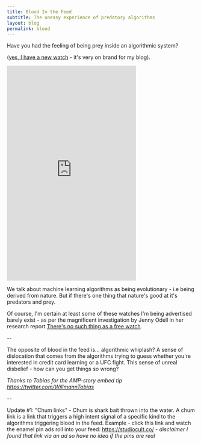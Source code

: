 ```yaml
---
title: Blood In the Feed
subtitle: The uneasy experience of predatory algorithms
layout: blog
permalink: blood
---
```


Have you had the feeling of being prey inside an algorithmic system?

 ([yes, I have a new watch](https://www.skagen.com/en-us/aaren-kulor-neon-green-silicone-41mm-watch-skw6556) - it's very on brand for my blog).


<p><iframe class="ampframe" src="https://tomcritchlow.com/stories/blood-in-the-feed/" width="343px" height="572px"></iframe></p>

<style>
.ampframe{
    border:none
}
</style>

We talk about machine learning algorithms as being evolutionary - i.e being derived from nature. But if there's one thing that nature's good at it's predators and prey. 

Of course, I'm certain at least some of these watches I'm being advertised barely exist - as per the magnificent investigation by Jenny Odell in her research report [There's no such thing as a free watch](http://www.jennyodell.com/free-watch.html).

--

The opposite of blood in the feed is... algorithmic whiplash? A sense of dislocation that comes from the algorithms trying to guess whether you're interested in credit card learning or a UFC fight. This sense of unreal disbelief - how can you get things so wrong?

*Thanks to Tobias for the AMP-story embed tip <https://twitter.com/WillmannTobias>*

--

Update #1: "Chum links" - Chum is shark bait thrown into the water. A chum link is a link that triggers a high intent signal of a specific kind to the algorithms triggering blood in the feed. Example - click this link and watch the enamel pin ads roll into your feed: <https://studiocult.co/> - *disclaimer I found that link via an ad so have no idea if the pins are real*

